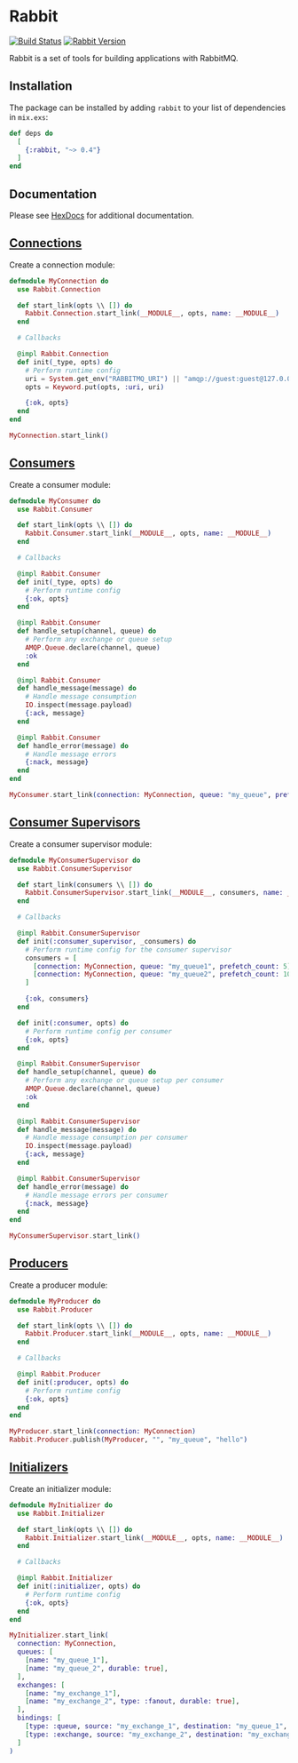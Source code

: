 # Rabbit

[![Build Status](https://travis-ci.org/nsweeting/rabbit.svg?branch=master)](https://travis-ci.org/nsweeting/rabbit)
[![Rabbit Version](https://img.shields.io/hexpm/v/rabbit.svg)](https://hex.pm/packages/rabbit)

Rabbit is a set of tools for building applications with RabbitMQ.

## Installation

The package can be installed by adding `rabbit` to your list of dependencies in `mix.exs`:

```elixir
def deps do
  [
    {:rabbit, "~> 0.4"}
  ]
end
```

## Documentation

Please see [HexDocs](https://hexdocs.pm/rabbit) for additional documentation.

## [Connections](https://hexdocs.pm/rabbit/Rabbit.Connection.html)

Create a connection module:

```elixir
defmodule MyConnection do
  use Rabbit.Connection

  def start_link(opts \\ []) do
    Rabbit.Connection.start_link(__MODULE__, opts, name: __MODULE__)
  end

  # Callbacks

  @impl Rabbit.Connection
  def init(_type, opts) do
    # Perform runtime config
    uri = System.get_env("RABBITMQ_URI") || "amqp://guest:guest@127.0.0.1:5672"
    opts = Keyword.put(opts, :uri, uri)

    {:ok, opts}
  end
end

MyConnection.start_link()
```

## [Consumers](https://hexdocs.pm/rabbit/Rabbit.Consumer.html)

Create a consumer module:

```elixir
defmodule MyConsumer do
  use Rabbit.Consumer

  def start_link(opts \\ []) do
    Rabbit.Consumer.start_link(__MODULE__, opts, name: __MODULE__)
  end

  # Callbacks

  @impl Rabbit.Consumer
  def init(_type, opts) do
    # Perform runtime config
    {:ok, opts}
  end

  @impl Rabbit.Consumer
  def handle_setup(channel, queue) do
    # Perform any exchange or queue setup
    AMQP.Queue.declare(channel, queue)
    :ok
  end

  @impl Rabbit.Consumer
  def handle_message(message) do
    # Handle message consumption
    IO.inspect(message.payload)
    {:ack, message}
  end

  @impl Rabbit.Consumer
  def handle_error(message) do
    # Handle message errors
    {:nack, message}
  end
end

MyConsumer.start_link(connection: MyConnection, queue: "my_queue", prefetch_count: 10)
```

## [Consumer Supervisors](https://hexdocs.pm/rabbit/Rabbit.ConsumerSupervisor.html)

Create a consumer supervisor module:

```elixir
defmodule MyConsumerSupervisor do
  use Rabbit.ConsumerSupervisor

  def start_link(consumers \\ []) do
    Rabbit.ConsumerSupervisor.start_link(__MODULE__, consumers, name: __MODULE__)
  end

  # Callbacks

  @impl Rabbit.ConsumerSupervisor
  def init(:consumer_supervisor, _consumers) do
    # Perform runtime config for the consumer supervisor
    consumers = [
      [connection: MyConnection, queue: "my_queue1", prefetch_count: 5],
      [connection: MyConnection, queue: "my_queue2", prefetch_count: 10],
    ]

    {:ok, consumers}
  end

  def init(:consumer, opts) do
    # Perform runtime config per consumer
    {:ok, opts}
  end

  @impl Rabbit.ConsumerSupervisor
  def handle_setup(channel, queue) do
    # Perform any exchange or queue setup per consumer
    AMQP.Queue.declare(channel, queue)
    :ok
  end

  @impl Rabbit.ConsumerSupervisor
  def handle_message(message) do
    # Handle message consumption per consumer
    IO.inspect(message.payload)
    {:ack, message}
  end

  @impl Rabbit.ConsumerSupervisor
  def handle_error(message) do
    # Handle message errors per consumer
    {:nack, message}
  end
end

MyConsumerSupervisor.start_link()
```

## [Producers](https://hexdocs.pm/rabbit/Rabbit.Producer.html)

Create a producer module:

```elixir
defmodule MyProducer do
  use Rabbit.Producer

  def start_link(opts \\ []) do
    Rabbit.Producer.start_link(__MODULE__, opts, name: __MODULE__)
  end

  # Callbacks

  @impl Rabbit.Producer
  def init(:producer, opts) do
    # Perform runtime config
    {:ok, opts}
  end
end

MyProducer.start_link(connection: MyConnection)
Rabbit.Producer.publish(MyProducer, "", "my_queue", "hello")
```

## [Initializers](https://hexdocs.pm/rabbit/Rabbit.Initializer.html)

Create an initializer module:

```elixir
defmodule MyInitializer do
  use Rabbit.Initializer

  def start_link(opts \\ []) do
    Rabbit.Initializer.start_link(__MODULE__, opts, name: __MODULE__)
  end

  # Callbacks

  @impl Rabbit.Initializer
  def init(:initializer, opts) do
    # Perform runtime config
    {:ok, opts}
  end
end

MyInitializer.start_link(
  connection: MyConnection,
  queues: [
    [name: "my_queue_1"],
    [name: "my_queue_2", durable: true],
  ],
  exchanges: [
    [name: "my_exchange_1"],
    [name: "my_exchange_2", type: :fanout, durable: true],
  ],
  bindings: [
    [type: :queue, source: "my_exchange_1", destination: "my_queue_1", routing_key: "my_key"],
    [type: :exchange, source: "my_exchange_2", destination: "my_exchange_1"]
  ]
)
```